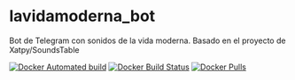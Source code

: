 # lavidamoderna_bot
Bot de Telegram con sonidos de la vida moderna. Basado en el proyecto de Xatpy/SoundsTable

[![Docker Automated build](https://img.shields.io/docker/automated/jrottenberg/ffmpeg.svg)](https://hub.docker.com/r/dmcallejo/lavidamoderna_bot/) [![Docker Build Status](https://img.shields.io/docker/build/jrottenberg/ffmpeg.svg)](https://hub.docker.com/r/dmcallejo/lavidamoderna_bot/) [![Docker Pulls](https://img.shields.io/docker/pulls/mashape/kong.svg)](https://hub.docker.com/r/dmcallejo/lavidamoderna_bot)
